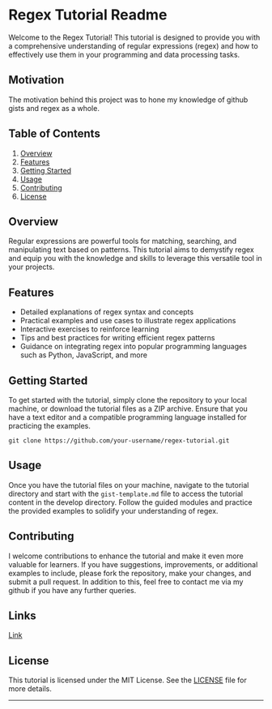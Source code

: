 # Regex Tutorial Readme

Welcome to the Regex Tutorial! This tutorial is designed to provide you with a comprehensive understanding of regular expressions (regex) and how to effectively use them in your programming and data processing tasks.

## Motivation

The motivation behind this project was to hone my knowledge of github gists and regex as a whole.

## Table of Contents
1. [Overview](#overview)
2. [Features](#features)
3. [Getting Started](#getting-started)
4. [Usage](#usage)
5. [Contributing](#contributing)
6. [License](#license)

## Overview
Regular expressions are powerful tools for matching, searching, and manipulating text based on patterns. This tutorial aims to demystify regex and equip you with the knowledge and skills to leverage this versatile tool in your projects.

## Features
- Detailed explanations of regex syntax and concepts
- Practical examples and use cases to illustrate regex applications
- Interactive exercises to reinforce learning
- Tips and best practices for writing efficient regex patterns
- Guidance on integrating regex into popular programming languages such as Python, JavaScript, and more

## Getting Started
To get started with the tutorial, simply clone the repository to your local machine, or download the tutorial files as a ZIP archive. Ensure that you have a text editor and a compatible programming language installed for practicing the examples.

```
git clone https://github.com/your-username/regex-tutorial.git
```

## Usage
Once you have the tutorial files on your machine, navigate to the tutorial directory and start with the `gist-template.md` file to access the tutorial content in the develop directory. Follow the guided modules and practice the provided examples to solidify your understanding of regex.

## Contributing
I welcome contributions to enhance the tutorial and make it even more valuable for learners. If you have suggestions, improvements, or additional examples to include, please fork the repository, make your changes, and submit a pull request. In addition to this, feel free to contact me via my github if you have any further queries.

## Links

[Link](https://gist.github.com/JamieThompson101/d33e617548e4f88c58ef58d47c358d58)

## License
This tutorial is licensed under the MIT License. See the [LICENSE](LICENSE) file for more details.

---
